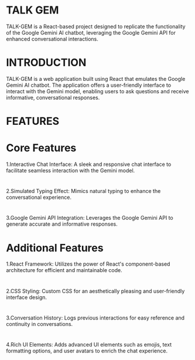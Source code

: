# TALK GEM
TALK-GEM is a React-based project designed to replicate the functionality of the Google Gemini AI chatbot, leveraging the Google Gemini API for enhanced conversational interactions.
# INTRODUCTION
TALK-GEM is a web application built using React that emulates the Google Gemini AI chatbot. The application offers a user-friendly interface to interact with the Gemini model, enabling users to ask questions and receive informative, conversational responses.
# FEATURES
# Core Features 
1.Interactive Chat Interface: A sleek and responsive chat interface to facilitate seamless interaction with the Gemini model.
#
2.Simulated Typing Effect: Mimics natural typing to enhance the conversational experience.
#
3.Google Gemini API Integration: Leverages the Google Gemini API to generate accurate and informative responses.
# Additional Features 
1.React Framework: Utilizes the power of React's component-based architecture for efficient and maintainable code.
#
2.CSS Styling: Custom CSS for an aesthetically pleasing and user-friendly interface design.
#
3.Conversation History: Logs previous interactions for easy reference and continuity in conversations.
#
4.Rich UI Elements: Adds advanced UI elements such as emojis, text formatting options, and user avatars to enrich the chat experience.
